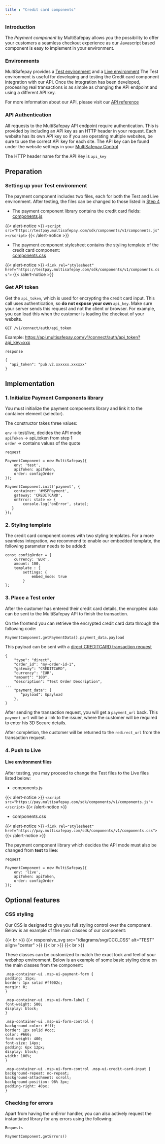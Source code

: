 ```yaml
---
title : "Credit card components"
---
```


### Introduction

The _Payment component_ by MultiSafepay allows you the possibility to offer your customers a seamless checkout experience as our Javascript based component is easy to implement in your environment.


### Environments

MultiSafepay provides a [Test environment](/tools/credit-card-components/credit-card-components/#step-1-setting-up-your-test-environment) and a [Live environment](/tools/credit-card-components/credit-card-components/#step-6-switching-from-test-to-live) The Test environment is useful for developing and testing the Credit card component integration with our API. Once the integration has been developed, processing real transactions is as simple as changing the API endpoint and using a different API key.<br>

For more information about our API, please visit our [API reference](https://docs.multisafepay.com/api/)


### API Authentication

All requests to the MultiSafepay API endpoint require authentication. This is provided by including an API key as an HTTP header in your request. Each website has its own API key so if you are operating multiple websites, be sure to use the correct API key for each site. The API key can be found under the website settings in your [MultiSafepay Control](https://merchant.multisafepay.com/)<br> 

The HTTP header name for the API Key is `api_key`

## Preparation

### Setting up your Test environment

The payment component includes two files, each for both the Test and Live environment. After testing, the files can be changed to those listed in [Step 4](/tools/credit-card-components/credit-card-components/#step-6-switching-from-test-to-live)


* The payment component library contains the credit card fields:<br>
[components.js](https://pay.multisafepay.com/sdk/components/v1/components.js)

{{< alert-notice >}} `<script src="https://testpay.multisafepay.com/sdk/components/v1/components.js"></script>` {{< /alert-notice >}}

* The payment component stylesheet contains the styling template of the credit card component:<br>
[components.css](https://pay.multisafepay.com/sdk/components/v1/components.css)

{{< alert-notice >}} `<link rel="stylesheet" href="https://testpay.multisafepay.com/sdk/components/v1/components.css">` {{< /alert-notice >}}


### Get API token

Get the `api_token`, which is used for encrypting the credit card input. This call uses authentication, so **do not expose your own** `api_key`. Make sure your server sends this request and not the client or browser. For example, you can load this when the customer is loading the checkout of your website.

`GET /v1/connect/auth/api_token`

Example: https://api.multisafepay.com/v1/connect/auth/api_token?api_key=xxx

`response`

```
{
  "api_token": "pub.v2.xxxxxx.xxxxxx"
}
```
## Implementation

### 1. Initialize Payment Components library

You must initialize the payment components library and link it to the container element (selector).

The constructor takes three values:

`env` -> test/live, decides the API mode<br> 
`apiToken` -> api_token from step 1<br>
`order` -> contains values of the quote

`request`

```
PaymentComponent = new MultiSafepay({
    env: 'test',
    apiToken: apiToken,
    order: configOrder
});
 
PaymentComponent.init('payment', {
    container: '#MSPPayment',
    gateway: 'CREDITCARD',
    onError: state => {
        console.log('onError', state);
   }
});
```

### 2. Styling template

The credit card component comes with two styling templates. For a more seamless integration, we recommend to enable our embedded template, the following parameter needs to be added:

```
const configOrder = {
    currency: 'EUR',
    amount: 100,
    template : {
        settings: {
            embed_mode: true
        }
};
```


### 3. Place a Test order

After the customer has entered their credit card details, the encrypted data can be sent to the MultiSafepay API to finish the transaction.<br>

On the frontend you can retrieve the encrypted credit card data through the following code:

```
PaymentComponent.getPaymentData().payment_data.payload
```

This payload can be sent with a [direct CREDITCARD transaction request](https://docs.multisafepay.com/api/#create-a-direct-order)

```
{
    "type": "direct",
    "order_id": "my-order-id-1",
    "gateway": "CREDITCARD",
    "currency": "EUR",
    "amount": "100",
    "description": "Test Order Description",
...
    "payment_data": {
       "payload": $payload
    },
}
```

After sending the transaction request, you will get a `payment_url` back.
This `payment_url` will be a link to the issuer, where the customer will be required to enter his 3D Secure details.

After completion, the customer will be returned to the `redirect_url` from the transaction request.

### 4. Push to Live

#### Live environment files

After testing, you may proceed to change the Test files to the Live files listed below:

* components.js<br>

 {{< alert-notice >}} `<script src="https://pay.multisafepay.com/sdk/components/v1/components.js"></script>` {{< /alert-notice >}}

* components.css<br>

 {{< alert-notice >}} `<link rel="stylesheet" href="https://pay.multisafepay.com/sdk/components/v1/components.css">` {{< /alert-notice >}}

The payment component library which decides the API mode must also be changed from __test__ to __live__:

```
request

PaymentComponent = new MultiSafepay({
    env: 'live',
    apiToken: apiToken,
    order: configOrder
});
```
## Optional features
### CSS styling

Our CSS is designed to give you full styling control over the component. Below is an example of the main classes of our component:

{{< br >}}
{{< responsive_svg src="/diagrams/svg/CCC_CSS" alt="TEST" align="center" >}}
{{< br >}}
{{< br >}}

These classes can be customized to match the exact look and feel of your webshop environment. Below is an example of some basic styling done on the main classes from the component:

```
.msp-container-ui .msp-ui-payment-form {
padding: 15px;
border: 1px solid #ff002c;
margin: 0;
}
 
.msp-container-ui .msp-ui-form-label {
font-weight: 500;
display: block;
}
 
.msp-container-ui .msp-ui-form-control {
background-color: #fff;
border: 1px solid #ccc;
color: #666;
font-weight: 400;
font-size: 14px;
padding: 6px 12px;
display: block;
width: 100%;
}
 
.msp-container-ui .msp-ui-form-control .msp-ui-credit-card-input {
background-repeat: no-repeat;
background-attachment: scroll;
background-position: 98% 3px;
padding-right: 40px;
}
```

### Checking for errors

Apart from having the onError handler, you can also actively request the instantiated library for any errors using the following:

`Requests`

```
PaymentComponent.getErrors()
```